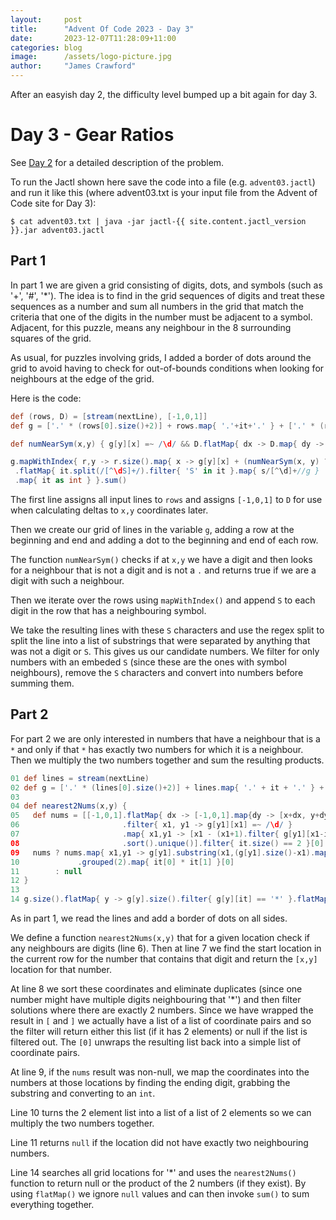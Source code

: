 ```yaml
---
layout:     post
title:      "Advent Of Code 2023 - Day 3"
date:       2023-12-07T11:28:09+11:00
categories: blog
image:      /assets/logo-picture.jpg
author:     "James Crawford"
---
```


After an easyish day 2, the difficulty level bumped up a bit again for day 3.

# Day 3 - Gear Ratios

See [Day 2](https://adventofcode.com/2023/day/3) for a detailed description of the problem.

To run the Jactl shown here save the code into a file (e.g. `advent03.jactl`) and run it like this (where advent03.txt
is your input file from the Advent of Code site for Day 3):
```shell
$ cat advent03.txt | java -jar jactl-{{ site.content.jactl_version }}.jar advent03.jactl 
```

## Part 1

In part 1 we are given a grid consisting of digits, dots, and symbols (such as '+', '#', '*').
The idea is to find in the grid sequences of digits and treat these sequences as a number and sum all numbers in
the grid that match the criteria that one of the digits in the number must be adjacent to a symbol.
Adjacent, for this puzzle, means any neighbour in the 8 surrounding squares of the grid.

As usual, for puzzles involving grids, I added a border of dots around the grid to avoid having to check for
out-of-bounds conditions when looking for neighbours at the edge of the grid.

Here is the code:
```groovy
def (rows, D) = [stream(nextLine), [-1,0,1]]
def g = ['.' * (rows[0].size()+2)] + rows.map{ '.'+it+'.' } + ['.' * (rows[0].size()+2)]

def numNearSym(x,y) { g[y][x] =~ /\d/ && D.flatMap{ dx -> D.map{ dy -> [x+dx,y+dy] } }.anyMatch{ x1,y1 -> g[y1][x1] !~ /[.\d]/ } }

g.mapWithIndex{ r,y -> r.size().map{ x -> g[y][x] + (numNearSym(x, y) ? 'S' : '') }.join() }
 .flatMap{ it.split(/[^\dS]+/).filter{ 'S' in it }.map{ s/[^\d]+//g }
 .map{ it as int } }.sum()
```

The first line assigns all input lines to `rows` and assigns `[-1,0,1]` to `D` for use when calculating deltas
to `x,y` coordinates later.

Then we create our grid of lines in the variable `g`, adding a row at the beginning and end and adding a dot to the
beginning and end of each row.

The function `numNearSym()` checks if at `x,y` we have a digit and then looks for a neighbour that is not a digit and
is not a `.` and returns true if we are a digit with such a neighbour.

Then we iterate over the rows using `mapWithIndex()` and append `S` to each digit in the row that has a neighbouring
symbol.

We take the resulting lines with these `S` characters and use the regex split to split the line into a list of substrings
that were separated by anything that was not a digit or `S`.
This gives us our candidate numbers.
We filter for only numbers with an embeded `S` (since these are the ones with symbol neighbours), remove the `S` 
characters and convert into numbers before summing them.

## Part 2

For part 2 we are only interested in numbers that have a neighbour that is a `*` and only if that `*` has exactly
two numbers for which it is a neighbour.
Then we multiply the two numbers together and sum the resulting products.

```groovy
01 def lines = stream(nextLine)
02 def g = ['.' * (lines[0].size()+2)] + lines.map{ '.' + it + '.' } + ['.' * (lines[0].size()+2)]
03 
04 def nearest2Nums(x,y) {
05   def nums = [[-1,0,1].flatMap{ dx -> [-1,0,1].map{dy -> [x+dx, y+dy] } }
06                       .filter{ x1, y1 -> g[y1][x1] =~ /\d/ }
07                       .map{ x1,y1 -> [x1 - (x1+1).filter{ g[y1][x1-it] !~ /\d/ }.limit(1)[0] + 1, y1] }
08                       .sort().unique()].filter{ it.size() == 2 }[0]
09   nums ? nums.map{ x1,y1 -> g[y1].substring(x1,(g[y1].size()-x1).map{x1+it+1}.filter{ g[y1][it] !~ /\d/ }.limit(1)[0]) as int }
10             .grouped(2).map{ it[0] * it[1] }[0]
11        : null
12 }
13
14 g.size().flatMap{ y -> g[y].size().filter{ g[y][it] == '*' }.flatMap{ nearest2Nums(it, y) } }.sum()
```

As in part 1, we read the lines and add a border of dots on all sides.

We define a function `nearest2Nums(x,y)` that for a given location check if any neighbours are digits (line 6).
Then at line 7 we find the start location in the current row for the number that contains that digit and return the
`[x,y]` location for that number.

At line 8 we sort these coordinates and eliminate duplicates (since one number might have multiple digits neighbouring
that '*') and then filter solutions where there are exactly 2 numbers.
Since we have wrapped the result in `[` and `]` we actually have a list of a list of coordinate pairs and so the filter
will return either this list (if it has 2 elements) or null if the list is filtered out.
The `[0]` unwraps the resulting list back into a simple list of coordinate pairs.

At line 9, if the `nums` result was non-null, we map the coordinates into the numbers at those locations by finding
the ending digit, grabbing the substring and converting to an `int`.

Line 10 turns the 2 element list into a list of a list of 2 elements so we can multiply the two numbers together.

Line 11 returns `null` if the location did not have exactly two neighbouring numbers.

Line 14 searches all grid locations for '*' and uses the `nearest2Nums()` function to return null or the product of
the 2 numbers (if they exist).
By using `flatMap()` we ignore `null` values and can then invoke `sum()` to sum everything together.
